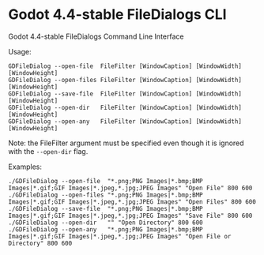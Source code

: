 # Godot 4.4-stable FileDialogs CLI
Godot 4.4-stable FileDialogs Command Line Interface

Usage:
```
GDFileDialog --open-file  FileFilter [WindowCaption] [WindowWidth] [WindowHeight]
GDFileDialog --open-files FileFilter [WindowCaption] [WindowWidth] [WindowHeight]
GDFileDialog --save-file  FileFilter [WindowCaption] [WindowWidth] [WindowHeight]
GDFileDialog --open-dir   FileFilter [WindowCaption] [WindowWidth] [WindowHeight]
GDFileDialog --open-any   FileFilter [WindowCaption] [WindowWidth] [WindowHeight]
```

Note: the FileFilter argument must be specified even though it is ignored with the `--open-dir` flag.

Examples:
```
./GDFileDialog --open-file  "*.png;PNG Images|*.bmp;BMP Images|*.gif;GIF Images|*.jpeg,*.jpg;JPEG Images" "Open File" 800 600
./GDFileDialog --open-files "*.png;PNG Images|*.bmp;BMP Images|*.gif;GIF Images|*.jpeg,*.jpg;JPEG Images" "Open Files" 800 600
./GDFileDialog --save-file  "*.png;PNG Images|*.bmp;BMP Images|*.gif;GIF Images|*.jpeg,*.jpg;JPEG Images" "Save File" 800 600
./GDFileDialog --open-dir   "" "Open Directory" 800 600
./GDFileDialog --open-any   "*.png;PNG Images|*.bmp;BMP Images|*.gif;GIF Images|*.jpeg,*.jpg;JPEG Images" "Open File or Directory" 800 600
```
